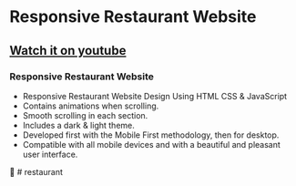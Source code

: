 # Responsive Restaurant Website

## [Watch it on youtube](https://youtu.be/5RIFrZEjURA)

### Responsive Restaurant Website

- Responsive Restaurant Website Design Using HTML CSS & JavaScript
- Contains animations when scrolling.
- Smooth scrolling in each section.
- Includes a dark & light theme.
- Developed first with the Mobile First methodology, then for desktop.
- Compatible with all mobile devices and with a beautiful and pleasant user interface.

💙
#   r e s t a u r a n t  
 